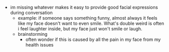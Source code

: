   * im missing whatever makes it easy to provide good facial expressions during conversation
    * example: if someone says something funny, almost always it feels like my face doesn't want to even smile. What's double weird is often i feel laughter inside, but my face just won't smile or laugh. 
    * brainstorming
      * often wonder if this is caused by all the pain in my face from my health issues
